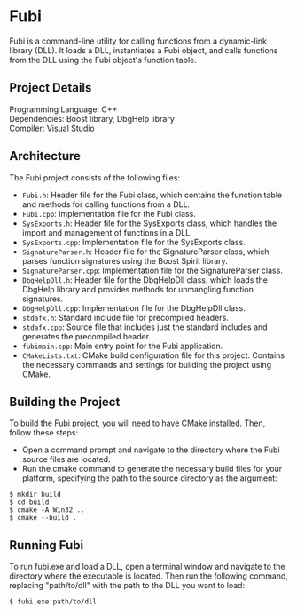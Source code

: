 # Fubi

Fubi is a command-line utility for calling functions from a dynamic-link library (DLL). It loads a DLL, instantiates a Fubi object, and calls functions from the DLL using the Fubi object's function table.

## Project Details

Programming Language: C++<br>
Dependencies: Boost library, DbgHelp library<br>
Compiler: Visual Studio<br>

## Architecture
The Fubi project consists of the following files:<br>
- `Fubi.h`: Header file for the Fubi class, which contains the function table and methods for calling functions from a DLL.<br>
- `Fubi.cpp`: Implementation file for the Fubi class.<br>
- `SysExports.h`: Header file for the SysExports class, which handles the import and management of functions in a DLL.<br>
- `SysExports.cpp`: Implementation file for the SysExports class.<br>
- `SignatureParser.h`: Header file for the SignatureParser class, which parses function signatures using the Boost Spirit library.<br>
- `SignatureParser.cpp`: Implementation file for the SignatureParser class.<br>
- `DbgHelpDll.h`: Header file for the DbgHelpDll class, which loads the DbgHelp library and provides methods for unmangling function signatures.<br>
- `DbgHelpDll.cpp`: Implementation file for the DbgHelpDll class.<br>
- `stdafx.h`: Standard include file for precompiled headers.<br>
- `stdafx.cpp`: Source file that includes just the standard includes and generates the precompiled header.<br>
- `fubimain.cpp`: Main entry point for the Fubi application.<br>
- `CMakeLists.txt`: CMake build configuration file for this project. Contains the necessary commands and settings for building the project using CMake.<br>

## Building the Project
To build the Fubi project, you will need to have CMake installed. Then, follow these steps:

- Open a command prompt and navigate to the directory where the Fubi source files are located.
- Run the cmake command to generate the necessary build files for your platform, specifying the path to the source directory as the argument:

```
$ mkdir build
$ cd build
$ cmake -A Win32 ..
$ cmake --build .
```

## Running Fubi
To run fubi.exe and load a DLL, open a terminal window and navigate to the directory where the executable is located. Then run the following command, replacing "path/to/dll" with the path to the DLL you want to load:
```
$ fubi.exe path/to/dll
```

